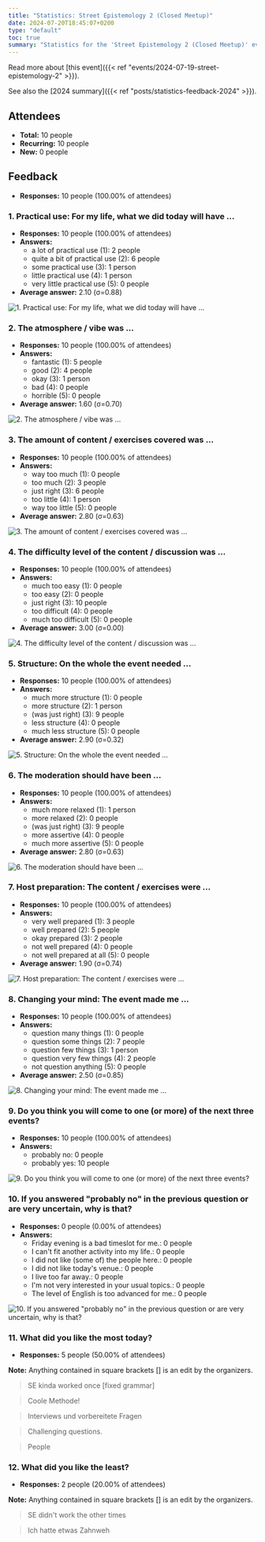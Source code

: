 ```yaml
---
title: "Statistics: Street Epistemology 2 (Closed Meetup)"
date: 2024-07-20T18:45:07+0200
type: "default"
toc: true
summary: "Statistics for the 'Street Epistemology 2 (Closed Meetup)' event."
---
```


Read more about [this event]({{< ref "events/2024-07-19-street-epistemology-2" >}}).

See also the [2024 summary]({{< ref "posts/statistics-feedback-2024" >}}).

## Attendees

* **Total:** 10 people
* **Recurring:** 10 people
* **New:** 0 people

## Feedback

* **Responses:** 10 people (100.00% of attendees)

### 1. Practical use: For my life, what we did today will have ...

* **Responses:** 10 people (100.00% of attendees)
* **Answers:**
  * a lot of practical use (1): 2 people
  * quite a bit of practical use (2): 6 people
  * some practical use (3): 1 person
  * little practical use (4): 1 person
  * very little practical use (5): 0 people
* **Average answer:** 2.10 (σ=0.88)

![1. Practical use: For my life, what we did today will have ...](./1-practical-use-for-my-life-what-we-did-today-will-have.png)

### 2. The atmosphere / vibe was ...

* **Responses:** 10 people (100.00% of attendees)
* **Answers:**
  * fantastic (1): 5 people
  * good (2): 4 people
  * okay (3): 1 person
  * bad (4): 0 people
  * horrible (5): 0 people
* **Average answer:** 1.60 (σ=0.70)

![2. The atmosphere / vibe was ...](./2-the-atmosphere-vibe-was.png)

### 3. The amount of content / exercises covered was ...

* **Responses:** 10 people (100.00% of attendees)
* **Answers:**
  * way too much (1): 0 people
  * too much (2): 3 people
  * just right (3): 6 people
  * too little (4): 1 person
  * way too little (5): 0 people
* **Average answer:** 2.80 (σ=0.63)

![3. The amount of content / exercises covered was ...](./3-the-amount-of-content-exercises-covered-was.png)

### 4. The difficulty level of the content / discussion was ...

* **Responses:** 10 people (100.00% of attendees)
* **Answers:**
  * much too easy (1): 0 people
  * too easy (2): 0 people
  * just right (3): 10 people
  * too difficult (4): 0 people
  * much too difficult (5): 0 people
* **Average answer:** 3.00 (σ=0.00)

![4. The difficulty level of the content / discussion was ...](./4-the-difficulty-level-of-the-content-discussion-was.png)

### 5. Structure: On the whole the event needed ...

* **Responses:** 10 people (100.00% of attendees)
* **Answers:**
  * much more structure (1): 0 people
  * more structure (2): 1 person
  * (was just right) (3): 9 people
  * less structure (4): 0 people
  * much less structure (5): 0 people
* **Average answer:** 2.90 (σ=0.32)

![5. Structure: On the whole the event needed ...](./5-structure-on-the-whole-the-event-needed.png)

### 6. The moderation should have been ...

* **Responses:** 10 people (100.00% of attendees)
* **Answers:**
  * much more relaxed (1): 1 person
  * more relaxed (2): 0 people
  * (was just right) (3): 9 people
  * more assertive (4): 0 people
  * much more assertive (5): 0 people
* **Average answer:** 2.80 (σ=0.63)

![6. The moderation should have been ...](./6-the-moderation-should-have-been.png)

### 7. Host preparation: The content / exercises were ...

* **Responses:** 10 people (100.00% of attendees)
* **Answers:**
  * very well prepared (1): 3 people
  * well prepared (2): 5 people
  * okay prepared (3): 2 people
  * not well prepared (4): 0 people
  * not well prepared at all (5): 0 people
* **Average answer:** 1.90 (σ=0.74)

![7. Host preparation: The content / exercises were ...](./7-host-preparation-the-content-exercises-were.png)

### 8. Changing your mind: The event made me ...

* **Responses:** 10 people (100.00% of attendees)
* **Answers:**
  * question many things (1): 0 people
  * question some things (2): 7 people
  * question few things (3): 1 person
  * question very few things (4): 2 people
  * not question anything (5): 0 people
* **Average answer:** 2.50 (σ=0.85)

![8. Changing your mind: The event made me ...](./8-changing-your-mind-the-event-made-me.png)

### 9. Do you think you will come to one (or more) of the next three events?

* **Responses:** 10 people (100.00% of attendees)
* **Answers:**
  * probably no: 0 people
  * probably yes: 10 people

![9. Do you think you will come to one (or more) of the next three events?](./9-do-you-think-you-will-come-to-one-or-more-of-the-next-three-events.png)

### 10. If you answered "probably no" in the previous question or are very uncertain, why is that?

* **Responses:** 0 people (0.00% of attendees)
* **Answers:**
  * Friday evening is a bad timeslot for me.: 0 people
  * I can't fit another activity into my life.: 0 people
  * I did not like (some of) the people here.: 0 people
  * I did not like today's venue.: 0 people
  * I live too far away.: 0 people
  * I'm not very interested in your usual topics.: 0 people
  * The level of English is too advanced for me.: 0 people

![10. If you answered "probably no" in the previous question or are very uncertain, why is that?](./10-if-you-answered-probably-no-in-the-previous-question-or-are-very-uncertain-why-is-that.png)

### 11. What did you like the most today?

* **Responses:** 5 people (50.00% of attendees)

**Note:** Anything contained in square brackets [] is an edit by the organizers.

> SE kinda worked once [fixed grammar]

> Coole Methode!

> Interviews und vorbereitete Fragen

> Challenging questions.

> People
### 12. What did you like the least?

* **Responses:** 2 people (20.00% of attendees)

**Note:** Anything contained in square brackets [] is an edit by the organizers.

> SE didn't work the other times

> Ich hatte etwas Zahnweh
